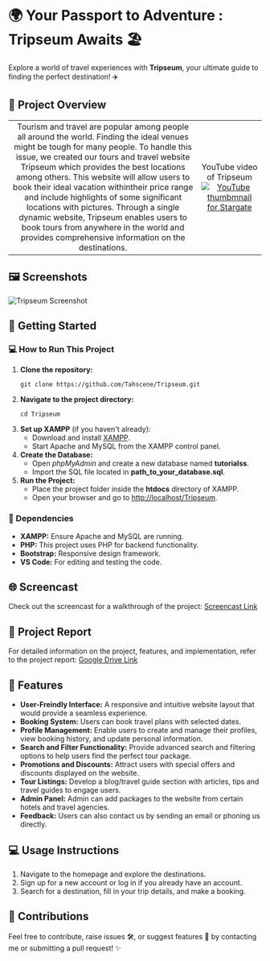 <h1>🌍 Your Passport to Adventure :<strong> Tripseum Awaits</strong> 🏖️</h1>
<p>Explore a world of travel experiences with <strong>Tripseum</strong>, your ultimate guide to finding the perfect destination! ✈️</p>
<h2> 📄 Project Overview</h2>
<table border="0">
  <tr>
    <td align="center">
      Tourism and travel are popular among people all around the world. Finding the ideal venues might be tough for many people. To handle this issue, we created our tours and travel website Tripseum which provides the best locations among others. This website will allow users to book their ideal vacation withintheir price range and include highlights of some significant locations with pictures. Through a single dynamic website, Tripseum enables users to book
tours from anywhere in the world and provides comprehensive information on
the destinations.
    </td>
    <td align="center">
      YouTube video of Tripseum
      <a href="http://www.youtube.com/watch?v=2ltVf2EscmM(https://youtu.be/51FbFmxPYG0)">
        <img src="http://img.youtube.com/vi/2ltVf2EscmM/0.jpg" alt="YouTube thumbmnail for Stargate" />
      </a>
    </td>
  </tr>
</table>


<h2> 🖼️ Screenshots</h2>
<img src="path_to_your_screenshot.png" alt="Tripseum Screenshot">



<h2>🚀 Getting Started</h2>

<h3>💻 How to Run This Project</h3>
<ol>
  <li><strong>Clone the repository:</strong>
    <pre><code>git clone https://github.com/Tahscene/Tripseum.git</code></pre>
  </li>
  <li><strong>Navigate to the project directory:</strong>
    <pre><code>cd Tripseum</code></pre>
  </li>
  <li><strong>Set up XAMPP</strong> (if you haven't already):
    <ul>
      <li>Download and install <a href="https://www.apachefriends.org/index.html">XAMPP</a>.</li>
      <li>Start Apache and MySQL from the XAMPP control panel.</li>
    </ul>
  </li>
  <li><strong>Create the Database:</strong>
    <ul>
      <li>Open <em>phpMyAdmin</em> and create a new database named <strong>tutorialss</strong>.</li>
      <li>Import the SQL file located in <strong>path_to_your_database.sql</strong>.</li>
    </ul>
  </li>
  <li><strong>Run the Project:</strong>
    <ul>
      <li>Place the project folder inside the <strong>htdocs</strong> directory of XAMPP.</li>
      <li>Open your browser and go to <a href="http://localhost/Tripseum">http://localhost/Tripseum</a>.</li>
    </ul>
  </li>
</ol>

<h3>🔧 Dependencies</h3>
<ul>
  <li><strong>XAMPP:</strong> Ensure Apache and MySQL are running.</li>
  <li><strong>PHP:</strong> This project uses PHP for backend functionality.</li>
  <li><strong>Bootstrap:</strong> Responsive design framework.</li>
  <li><strong>VS Code:</strong> For editing and testing the code.</li>
</ul>

<h2>🌐 Screencast</h2>
<p>Check out the screencast for a walkthrough of the project:  
<a href="your_screencast_link">Screencast Link</a></p>

<h2>📝 Project Report</h2>
<p>For detailed information on the project, features, and implementation, refer to the project report:  
<a href="https://drive.google.com/file/d/1ZmObNM0us8FGoVYjRndAA_hzaxzXslcq/view?usp=sharing">Google Drive Link</a></p>

<h2>🎨 Features</h2>
<ul>
  <li><strong>User-Freindly Interface:</strong> A responsive and intuitive website layout that would provide a seamless experience.</li>
  <li><strong>Booking System:</strong> Users can book travel plans with selected dates.</li>
  <li><strong>Profile Management:</strong> Enable users to create and manage their profiles, view booking history, and update personal information.</li>
  <li><strong>Search and Filter Functionality:</strong> Provide advanced search and filtering options to help users find the perfect tour package.</li>
  <li><strong>Promotions and Discounts:</strong> Attract users with special offers and discounts displayed on the website.</li>
  <li><strong>Tour Listings:</strong> Develop a blog/travel guide section with articles, tips and travel guides to engage users.</li>
  <li><strong>Admin Panel:</strong> Admin can add packages to the website from certain hotels and travel agencies.</li>
  <li><strong>Feedback:</strong> Users can also contact us by sending an email or phoning us directly.</li>
</ul>

<h2>💻 Usage Instructions</h2>
<ol>
  <li>Navigate to the homepage and explore the destinations.</li>
  <li>Sign up for a new account or log in if you already have an account.</li>
  <li>Search for a destination, fill in your trip details, and make a booking.</li>
</ol>
<h2>🤝 Contributions</h2>
<p>Feel free to contribute, raise issues 🛠️, or suggest features 🚀 by contacting me or submitting a pull request! ✨</p>



